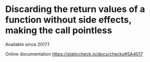 # Discarding the return values of a function without side effects, making the call pointless

Available since
    2017.1

Online documentation
    https://staticcheck.io/docs/checks#SA4017
